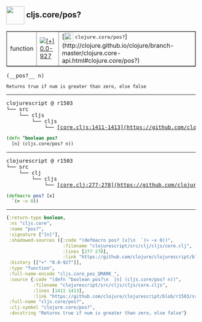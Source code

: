 ## <img width="48px" valign="middle" src="http://i.imgur.com/Hi20huC.png"> cljs.core/pos?

 <table border="1">
<tr>
<td>function</td>
<td><a href="https://github.com/cljsinfo/api-refs/tree/0.0-927"><img valign="middle" alt="[+] 0.0-927" src="https://img.shields.io/badge/+-0.0--927-lightgrey.svg"></a> </td>
<td>
[<img height="24px" valign="middle" src="http://i.imgur.com/1GjPKvB.png"> <samp>clojure.core/pos?</samp>](http://clojure.github.io/clojure/branch-master/clojure.core-api.html#clojure.core/pos?)
</td>
</tr>
</table>

 <samp>
(__pos?__ n)<br>
</samp>

```
Returns true if num is greater than zero, else false
```

---

 <pre>
clojurescript @ r1503
└── src
    └── cljs
        └── cljs
            └── <ins>[core.cljs:1411-1413](https://github.com/clojure/clojurescript/blob/r1503/src/cljs/cljs/core.cljs#L1411-L1413)</ins>
</pre>

```clj
(defn ^boolean pos?
  [n] (cljs.core/pos? n))
```


---

 <pre>
clojurescript @ r1503
└── src
    └── clj
        └── cljs
            └── <ins>[core.clj:277-278](https://github.com/clojure/clojurescript/blob/r1503/src/clj/cljs/core.clj#L277-L278)</ins>
</pre>

```clj
(defmacro pos? [x]
  `(> ~x 0))
```

---

```clj
{:return-type boolean,
 :ns "cljs.core",
 :name "pos?",
 :signature ["[n]"],
 :shadowed-sources ({:code "(defmacro pos? [x]\n  `(> ~x 0))",
                     :filename "clojurescript/src/clj/cljs/core.clj",
                     :lines [277 278],
                     :link "https://github.com/clojure/clojurescript/blob/r1503/src/clj/cljs/core.clj#L277-L278"}),
 :history [["+" "0.0-927"]],
 :type "function",
 :full-name-encode "cljs.core_pos_QMARK_",
 :source {:code "(defn ^boolean pos?\n  [n] (cljs.core/pos? n))",
          :filename "clojurescript/src/cljs/cljs/core.cljs",
          :lines [1411 1413],
          :link "https://github.com/clojure/clojurescript/blob/r1503/src/cljs/cljs/core.cljs#L1411-L1413"},
 :full-name "cljs.core/pos?",
 :clj-symbol "clojure.core/pos?",
 :docstring "Returns true if num is greater than zero, else false"}

```
